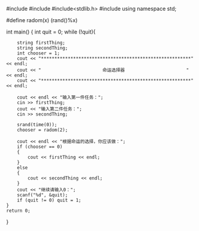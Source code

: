 #include<iostream>
#include<string>
#include<stdlib.h>
#include<ctime>
using namespace std;

#define radom(x) (rand()%x)

int main()
{
	int quit = 0;
	while (!quit){

		string firstThing;
		string secondThing;
		int chooser = 1;
		cout << "********************************************************" << endl;
		cout << "                       命运选择器                       " << endl;
		cout << "********************************************************" << endl;

		cout << endl << "输入第一件任务：";
		cin >> firstThing;
		cout << "输入第二件任务：";
		cin >> secondThing;

		srand(time(0));
		chooser = radom(2);
	
		cout << endl << "根据命运的选择，你应该做：";
		if (chooser == 0)
		{
			cout << firstThing << endl;
		}
		else
		{
			cout << secondThing << endl;
		}
		cout << "继续请输入0：";
		scanf("%d", &quit);
		if (quit != 0) quit = 1;
	}
	return 0;
}
